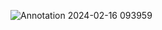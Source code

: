 ![Annotation 2024-02-16 093959](https://github.com/mdsakhawatullah/sakhawat_csharp-16/assets/75324807/befa7879-f217-4095-b493-efa00bf5f078)
